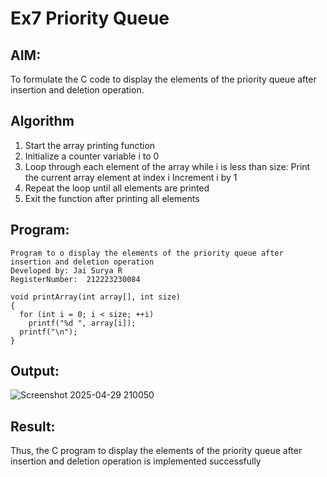 # Ex7 Priority Queue
## AIM:
To formulate the C code to display the elements of the priority queue after insertion and deletion operation.

## Algorithm
1. Start the array printing function
2. Initialize a counter variable i to 0
3. Loop through each element of the array while i is less than size:
   Print the current array element at index i
   Increment i by 1
4.  Repeat the loop until all elements are printed
5.   Exit the function after printing all elements

## Program:
```
Program to o display the elements of the priority queue after insertion and deletion operation
Developed by: Jai Surya R
RegisterNumber:  212223230084

void printArray(int array[], int size)
{
  for (int i = 0; i < size; ++i)
    printf("%d ", array[i]);
  printf("\n");
}
```

## Output:
![Screenshot 2025-04-29 210050](https://github.com/user-attachments/assets/3e1df628-18e5-4722-9956-a553caceed8b)




## Result:
Thus, the C program to display the elements of the priority queue after insertion and deletion operation is implemented successfully
